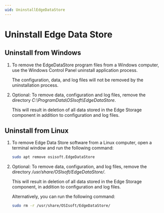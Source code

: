```yaml
---
uid: UninstallEdgeDataStore
---
```


# Uninstall Edge Data Store

## Uninstall from Windows

1. To remove the EdgeDataStore program files from a Windows computer, use the Windows Control Panel uninstall application process.

    The configuration, data, and log files will not be removed by the uninstallation process.

2. Optional: To remove data, configuration and log files, remove the directory _C:\ProgramData\OSIsoft\EdgeDataStore_.

    This will result in deletion of all data stored in the Edge Storage component in addition to configuration and log files.

## Uninstall from Linux

1. To remove Edge Data Store software from a Linux computer, open a terminal window and run the following command:

    ```bash
    sudo apt remove osisoft.EdgeDataStore
    ```

2. Optional: To remove data, configuration, and log files, remove the directory _/usr/share/OSIsoft/EdgeDataStore/_.

    This will result in deletion of all data stored in the Edge Storage component, in addition to configuration and log files.

    Alternatively, you can run the following command:

    ```bash
    sudo rm -r /usr/share/OSIsoft/EdgeDataStore/
    ```
